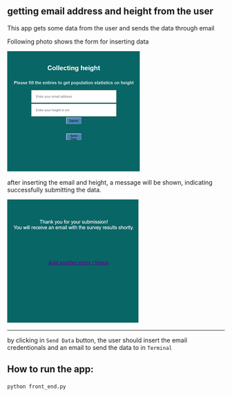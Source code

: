## getting email address and height from the user
This app gets some data from the user and sends the data through email 

Following photo shows the form for inserting data

![alt text](front.PNG)  

after inserting the email and height, a message will be shown, indicating successfully submitting the data.   

![alt text](success.PNG)  
 
 ---

 by clicking in `Send Data` button, the user should insert the email credentionals and an email to send the data to in `Terminal`  

## How to run the app:   
 `python front_end.py`